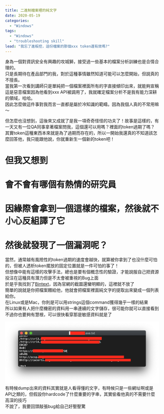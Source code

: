 ```yaml
---
title: 二進制檔案裡的純文字
date: 2020-05-19
categories:
  - "Windows"
tags:
  - "Windows"
  - "troubleshooting skill"
lead: "我忘了進板控，這份檔案的那個xxx token還有效嗎?"
---
```

身為一個對資訊安全有興趣的攻城獅，接受過一些基本的檔案分析訓練也是合情合理的。        
只是長期待在產品部門的我，對於這種事情雖然知道可能可以怎麼開始，但說真的不擅長。        
當我第一次看到講師只是單純把一個檔案裡面所有的字直接傾印出來，就能夠宣稱這是惡意檔案因為他看到xxx API被調用了，我就確定檔案分析不是我有能力深耕的領域，哈哈。        
因此怎麼做這件事對我而言一直都是屬於冷知識的範疇。因為我個人真的不常用嘛～        

但怎麼也沒想到，這後來又成就了是我一項奇奇怪怪的功夫了！故事是這樣的，有一天又有一位QA同事拿著檔案問我，這個還可以用嗎？裡面的token過期了嗎？        
其實token這種東西本來就是為了過期而存在的，所以一開始我還真的不知道該怎麼回答他，我只能跟他說，你就重新生一個新的token吧！        
# 但我又想到
# 會不會有哪個有熱情的研究員
# 因緣際會拿到一個這樣的檔案，然後就不小心反組譯了它
# 然後就發現了一個漏洞呢？

當然，通常越有風險性的token過期的速度會越快，就算被你拿到了也沒什麼可怕的，但被人透析token擺放的固定位置就是一件可怕的事了！        
但想像中能有這樣的攻擊手法，總也是要有個概念性的驗證，才能說服自己把資源投注在這種具有潛力但是不太會被重視的Bug上面        
於是乎我找到了[Bintext](https://www.aldeid.com/wiki/BinText)，因為官網的截圖還蠻明顯的，這裡就不放了        
簡單的說就是你把檔案餵給他，他就會把檔案裡面純文字的提取出來變成一個列表給你。        
在Linux或是Mac，你則是可以用strings這個command獲得幾乎一樣的結果        
所以如果有人把什麼機密的資料用一串連續的文字儲存，很可能你就可以直接看到        
不過你也要夠有慧根，可以很快看穿那是敏感資料就是了        

![](001.png)
有時候dump出來的資料其實就是人看得懂的文字，有時候只是一些網址啊或是API之類的，但假設你hardcode了什麼重要的字串，其實偷看他真的不需要什麼高深的技巧        
不說了，我要回頭敲張bug給自己好壓壓驚
